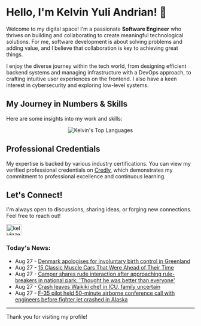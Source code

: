 # Hello, I'm Kelvin Yuli Andrian! 👋

Welcome to my digital space! I'm a passionate **Software Engineer** who thrives on building and collaborating to create meaningful technological solutions. For me, software development is about solving problems and adding value, and I believe that collaboration is key to achieving great things.

I enjoy the diverse journey within the tech world, from designing efficient backend systems and managing infrastructure with a DevOps approach, to crafting intuitive user experiences on the frontend. I also have a keen interest in cybersecurity and exploring low-level systems.

## My Journey in Numbers & Skills

Here are some insights into my work and skills:

<p align="center">
  <img src="https://github-readme-stats.vercel.app/api/top-langs/?username=kelvinzer0&layout=compact&theme=radical" alt="Kelvin's Top Languages" />
</p>

## Professional Credentials

My expertise is backed by various industry certifications. You can view my verified professional credentials on [Credly](https://www.credly.com/users/kelvin-yuli-andrian/badges), which demonstrates my commitment to professional excellence and continuous learning.

## Let's Connect!

I'm always open to discussions, sharing ideas, or forging new connections. Feel free to reach out!

<p align="left">
    <a href="https://linkedin.com/in/kelvinzero" target="blank"><img align="center" src="https://cdn.jsdelivr.net/npm/simple-icons@3.0.1/icons/linkedin.svg" alt="kelvinzero" height="30" width="40" /></a>
</p>

### Today's News:

<!-- feed start -->
- Aug 27 - [Denmark apologises for involuntary birth control in Greenland](https://www.yahoo.com/news/articles/denmark-apologises-involuntary-birth-control-124604338.html)
- Aug 27 - [15 Classic Muscle Cars That Were Ahead of Their Time](https://autos.yahoo.com/articles/15-classic-muscle-cars-were-155241949.html)
- Aug 27 - [Camper shares rude interaction after approaching rule-breakers in national park: 'Thought he was better than everyone'](https://www.yahoo.com/news/articles/camper-shares-rude-interaction-approaching-101000376.html)
- Aug 27 - [Crash leaves Waikiki chef in ICU, family uncertain](https://www.yahoo.com/news/articles/crash-leaves-waikiki-chef-icu-072157421.html)
- Aug 27 - [F-35 pilot held 50-minute airborne conference call with engineers before fighter jet crashed in Alaska](https://www.yahoo.com/news/articles/f-35-pilot-held-50-060019184.html)
<!-- feed end -->

---

Thank you for visiting my profile!
